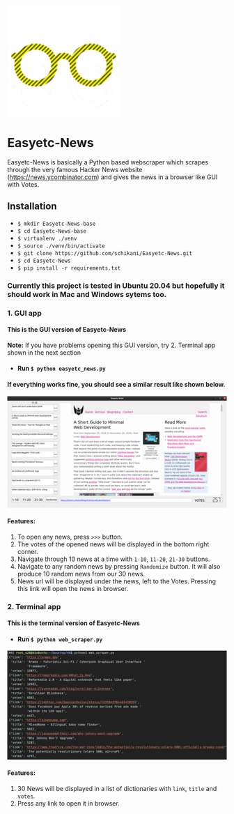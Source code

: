 ![alt text](https://github.com/schikani/Easyetc-News/blob/master/easyetc.png)
# Easyetc-News 

Easyetc-News is basically a Python based webscraper which scrapes through the very famous Hacker News website (https://news.ycombinator.com) and gives the news in a browser like GUI with Votes.

## Installation
* `$ mkdir Easyetc-News-base`
* `$ cd Easyetc-News-base`
* `$ virtualenv ./venv`
* `$ source ./venv/bin/activate`
* `$ git clone https://github.com/schikani/Easyetc-News.git`
* `$ cd Easyetc-News`
* `$ pip install -r requirements.txt`

### Currently this project is tested in Ubuntu 20.04 but hopefully it should work in Mac and Windows sytems too.

### 1. GUI app 
#### This is the GUI version of Easyetc-News 
**Note:** If you have problems opening this GUI version, try 2. Terminal app shown in the next section
* #### Run `$ python easyetc_news.py`
#### If everything works fine, you should see a similar result like shown below.

![alt text](https://github.com/schikani/Easyetc-News/blob/master/Easyetc_news_screenshot.png)

#### Features:
1. To open any news, press `>>>` button.
2. The votes of the opened news will be displayed in the bottom right corner.
3. Navigate through 10 news at a time with `1-10`, `11-20`, `21-30` buttons.
4. Navigate to any random news by pressing `Randomize` button. It will also produce 10 random news from our 30 news.
5. News url will be displayed under the news, left to the Votes. Pressing this link will open the news in browser.

### 2. Terminal app
#### This is the terminal version of Easyetc-News
* #### Run `$ python web_scraper.py`

![alt text](https://github.com/schikani/Easyetc-News/blob/master/Easyetc_news_screenshot_term.png)

#### Features:
1. 30 News will be displayed in a list of dictionaries with `link`, `title` and `votes`.
2. Press any link to open it in browser.
